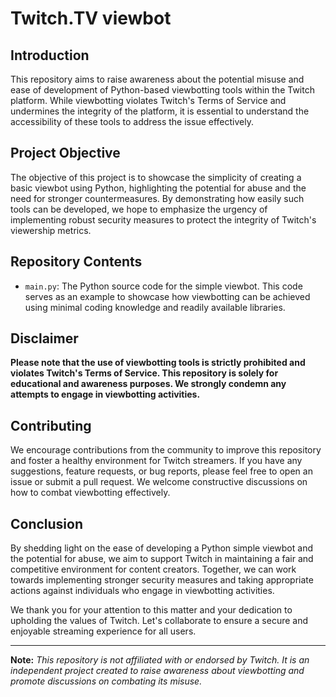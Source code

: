 # Twitch.TV viewbot

## Introduction

This repository aims to raise awareness about the potential misuse and ease of development of Python-based viewbotting tools within the Twitch platform. While viewbotting violates Twitch's Terms of Service and undermines the integrity of the platform, it is essential to understand the accessibility of these tools to address the issue effectively.

## Project Objective

The objective of this project is to showcase the simplicity of creating a basic viewbot using Python, highlighting the potential for abuse and the need for stronger countermeasures. By demonstrating how easily such tools can be developed, we hope to emphasize the urgency of implementing robust security measures to protect the integrity of Twitch's viewership metrics.

## Repository Contents

- `main.py`: The Python source code for the simple viewbot. This code serves as an example to showcase how viewbotting can be achieved using minimal coding knowledge and readily available libraries.

## Disclaimer

**Please note that the use of viewbotting tools is strictly prohibited and violates Twitch's Terms of Service. This repository is solely for educational and awareness purposes. We strongly condemn any attempts to engage in viewbotting activities.**

## Contributing

We encourage contributions from the community to improve this repository and foster a healthy environment for Twitch streamers. If you have any suggestions, feature requests, or bug reports, please feel free to open an issue or submit a pull request. We welcome constructive discussions on how to combat viewbotting effectively.

## Conclusion

By shedding light on the ease of developing a Python simple viewbot and the potential for abuse, we aim to support Twitch in maintaining a fair and competitive environment for content creators. Together, we can work towards implementing stronger security measures and taking appropriate actions against individuals who engage in viewbotting activities.

We thank you for your attention to this matter and your dedication to upholding the values of Twitch. Let's collaborate to ensure a secure and enjoyable streaming experience for all users.

---

**Note:** *This repository is not affiliated with or endorsed by Twitch. It is an independent project created to raise awareness about viewbotting and promote discussions on combating its misuse.*
